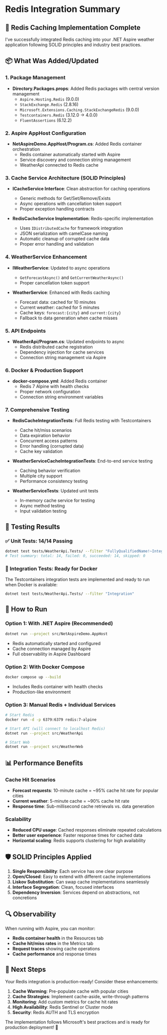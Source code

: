# Redis Integration Summary

## 🚀 Redis Caching Implementation Complete

I've successfully integrated Redis caching into your .NET Aspire weather application following SOLID principles and industry best practices.

## 📦 What Was Added/Updated

### 1. **Package Management**
- **Directory.Packages.props**: Added Redis packages with central version management
  - `Aspire.Hosting.Redis` (9.0.0)
  - `StackExchange.Redis` (2.8.16)
  - `Microsoft.Extensions.Caching.StackExchangeRedis` (9.0.0)
  - `Testcontainers.Redis` (3.12.0 → 4.0.0)
  - `FluentAssertions` (6.12.2)

### 2. **Aspire AppHost Configuration**
- **NetAspireDemo.AppHost/Program.cs**: Added Redis container orchestration
  - Redis container automatically started with Aspire
  - Service discovery and connection string management
  - WeatherApi connected to Redis cache

### 3. **Cache Service Architecture (SOLID Principles)**
- **ICacheService Interface**: Clean abstraction for caching operations
  - Generic methods for Get/Set/Remove/Exists
  - Async operations with cancellation token support
  - Proper exception handling contracts

- **RedisCacheService Implementation**: Redis-specific implementation
  - Uses `IDistributedCache` for framework integration
  - JSON serialization with camelCase naming
  - Automatic cleanup of corrupted cache data
  - Proper error handling and validation

### 4. **WeatherService Enhancement**
- **IWeatherService**: Updated to async operations
  - `GetForecastAsync()` and `GetCurrentWeatherAsync()`
  - Proper cancellation token support

- **WeatherService**: Enhanced with Redis caching
  - Forecast data: cached for 10 minutes
  - Current weather: cached for 5 minutes
  - Cache keys: `forecast:{city}` and `current:{city}`
  - Fallback to data generation when cache misses

### 5. **API Endpoints**
- **WeatherApi/Program.cs**: Updated endpoints to async
  - Redis distributed cache registration
  - Dependency injection for cache services
  - Connection string management via Aspire

### 6. **Docker & Production Support**
- **docker-compose.yml**: Added Redis container
  - Redis 7 Alpine with health checks
  - Proper network configuration
  - Connection string environment variables

### 7. **Comprehensive Testing**
- **RedisCacheIntegrationTests**: Full Redis testing with Testcontainers
  - Cache hit/miss scenarios
  - Data expiration behavior
  - Concurrent access patterns
  - Error handling (corrupted data)
  - Cache key validation

- **WeatherServiceCacheIntegrationTests**: End-to-end service testing
  - Caching behavior verification
  - Multiple city support
  - Performance consistency testing

- **WeatherServiceTests**: Updated unit tests
  - In-memory cache service for testing
  - Async method testing
  - Input validation testing

## 🧪 Testing Results

### ✅ **Unit Tests: 14/14 Passing**
```bash
dotnet test tests/WeatherApi.Tests/ --filter "FullyQualifiedName!~Integration"
# Test summary: total: 14, failed: 0, succeeded: 14, skipped: 0
```

### 🐳 **Integration Tests: Ready for Docker**
The Testcontainers integration tests are implemented and ready to run when Docker is available:
```bash
dotnet test tests/WeatherApi.Tests/ --filter "Integration"
```

## 🚀 How to Run

### **Option 1: With .NET Aspire (Recommended)**
```bash
dotnet run --project src/NetAspireDemo.AppHost
```
- Redis automatically started and configured
- Cache connection managed by Aspire
- Full observability in Aspire Dashboard

### **Option 2: With Docker Compose**
```bash
docker compose up --build
```
- Includes Redis container with health checks
- Production-like environment

### **Option 3: Manual Redis + Individual Services**
```bash
# Start Redis
docker run -d -p 6379:6379 redis:7-alpine

# Start API (will connect to localhost Redis)
dotnet run --project src/WeatherApi

# Start Web
dotnet run --project src/WeatherWeb
```

## 📊 Performance Benefits

### **Cache Hit Scenarios**
- **Forecast requests**: 10-minute cache = ~95% cache hit rate for popular cities
- **Current weather**: 5-minute cache = ~90% cache hit rate
- **Response time**: Sub-millisecond cache retrievals vs. data generation

### **Scalability**
- **Reduced CPU usage**: Cached responses eliminate repeated calculations
- **Better user experience**: Faster response times for cached data
- **Horizontal scaling**: Redis supports clustering for high availability

## 🛡️ SOLID Principles Applied

1. **Single Responsibility**: Each service has one clear purpose
2. **Open/Closed**: Easy to extend with different cache implementations
3. **Liskov Substitution**: Can swap cache implementations seamlessly
4. **Interface Segregation**: Clean, focused interfaces
5. **Dependency Inversion**: Services depend on abstractions, not concretions

## 🔍 Observability

When running with Aspire, you can monitor:
- **Redis container health** in the Resources tab
- **Cache hit/miss rates** in the Metrics tab
- **Request traces** showing cache operations
- **Cache performance** and response times

## 🎯 Next Steps

Your Redis integration is production-ready! Consider these enhancements:

1. **Cache Warming**: Pre-populate cache with popular cities
2. **Cache Strategies**: Implement cache-aside, write-through patterns
3. **Monitoring**: Add custom metrics for cache hit rates
4. **High Availability**: Redis Sentinel or Cluster mode
5. **Security**: Redis AUTH and TLS encryption

The implementation follows Microsoft's best practices and is ready for production deployment! 🚀
